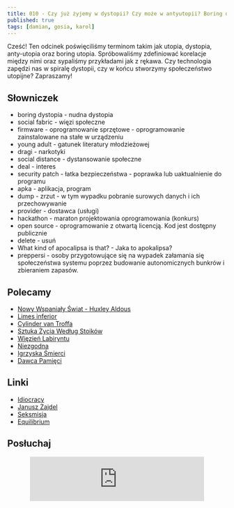 ```yaml
---
title: 010 - Czy już żyjemy w dystopii? Czy może w antyutopii? Boring dystopia
published: true
tags: [damian, gosia, karol]
---
```


Cześć! Ten odcinek poświęciliśmy terminom takim jak utopia, dystopia, anty-utopia oraz boring utopia. Spróbowaliśmy zdefiniować korelacje między nimi oraz sypaliśmy przykładami jak z rękawa. Czy technologia zapędzi nas w spiralę dystopii, czy w końcu stworzymy społeczeństwo utopijne? Zapraszamy!

<!--end_excerpt-->

## [](#header-2)Słowniczek

* boring dystopia - nudna dystopia
* social fabric - więzi społeczne
* firmware - oprogramowanie sprzętowe - oprogramowanie zainstalowane na stałe w urządzeniu
* young adult - gatunek literatury młodzieżowej
* dragi - narkotyki
* social distance - dystansowanie społeczne
* deal - interes
* security patch - łatka bezpieczeństwa - poprawka lub uaktualnienie do programu
* apka - aplikacja, program
* dump - zrzut - w tym wypadku pobranie surowych danych i ich przechowywanie
* provider - dostawca (usługi)
* hackathon - maraton projektowania oprogramowania (konkurs)
* open source - oprogramowanie z otwartą licencją. Kod jest dostępny publicznie
* delete - usuń
* What kind of apocalipsa is that? - Jaka to apokalipsa?
* preppersi - osoby przygotowujące się na wypadek załamania się społeczeństwa systemu poprzez budowanie autonomicznych bunkrów i zbieraniem zapasów.

## [](#header-2)Polecamy 

* [Nowy Wspaniały Świat - Huxley Aldous](http://selkar.pl/aff/rozmowkitechnologiczne/nowy-wspanialy-swiat-6)
* [Limes inferior](http://selkar.pl/aff/rozmowkitechnologiczne/audiobook-limes-inferior)
* [Cylinder van Troffa](http://selkar.pl/aff/rozmowkitechnologiczne/cylinder-van-troffa) 
* [Sztuka Życia Według Stoików](https://lubimyczytac.pl/ksiazka/212119/sztuka-zycia-wedlug-stoikow) 
* [Więzień Labiryntu](https://lubimyczytac.pl/ksiazka/233123/wiezien-labiryntu)
* [Niezgodna](https://lubimyczytac.pl/ksiazka/215207/niezgodna) 
* [Igrzyska Śmierci](http://selkar.pl/aff/rozmowkitechnologiczne/zestaw-igrzyska-smierci-igrzyska-smierci-w-pierscieniu-ognia-kosoglos-igrzyska-smierci)
* [Dawca Pamięci](http://selkar.pl/aff/rozmowkitechnologiczne/dawca-10) 

## [](#header-2)Linki

* [Idiocracy](https://pl.wikipedia.org/wiki/Idiokracja_(film))
* [Janusz Zajdel](https://pl.wikipedia.org/wiki/Janusz_A._Zajdel) 
* [Seksmisja](https://pl.wikipedia.org/wiki/Seksmisja) 
* [Equilibrium](https://pl.wikipedia.org/wiki/Equilibrium_(film)) 

## [](#header-2)Posłuchaj

<p align="center">
<iframe src="https://anchor.fm/damian-melniczuk/embed/episodes/Paradoks-Fermiego-2--czy-jestemy-sami-w-kosmosie--3-edjtm8" height="102px" width="400px" frameborder="0" scrolling="no"></iframe>
</p>